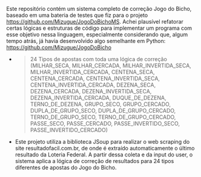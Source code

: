 Este repositório contém um sistema completo de correção Jogo do Bicho, baseado em uma bateria de testes que fiz para o projeto https://github.com/Mizugue/JogoDoBichoMS. Achei plausível refatorar certas lógicas e estruturas de código para implementar um programa com esse objetivo nessa linguagem, especialmente considerando que, algum tempo atrás, já havia desenvolvido algo semelhante em Python: https://github.com/Mizugue/JogoDoBicho   

- > 24 Tipos de apostas com toda uma lógica de correção (MILHAR_SECA,
    MILHAR_CERCADA,
    MILHAR_INVERTIDA_SECA,
    MILHAR_INVERTIDA_CERCADA,
    CENTENA_SECA,
    CENTENA_CERCADA,
    CENTENA_INVERTIDA_SECA,
    CENTENA_INVERTIDA_CERCADA,
    DEZENA_SECA,
    DEZENA_CERCADA,
    DEZENA_INVERTIDA_SECA,
    DEZENA_INVERTIDA_CERCADA,
    DUQUE_DE_DEZENA,
    TERNO_DE_DEZENA,
    GRUPO_SECO,
    GRUPO_CERCADO,
    DUPLA_DE_GRUPO_SECO,
    DUPLA_DE_GRUPO_CERCADO,
    TERNO_DE_GRUPO_SECO,
    TERNO_DE_GRUPO_CERCADO,
    PASSE_SECO,
    PASSE_CERCADO,
    PASSE_INVERTIDO_SECO,
    PASSE_INVERTIDO_CERCADO)
  
- Este projeto utiliza a biblioteca JSoup para realizar o web scraping do site resultadofacil.com.br, de onde é extraído automaticamente o último resultado da Loteria Federal. A partir dessa coleta e da input do user, o sistema aplica a lógica de correção de resultados para 24 tipos diferentes de apostas do Jogo do Bicho.

